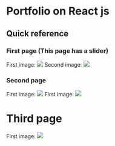 # Portfolio on React js

## Quick reference
### First page (This page has a slider)

First image: <image src="forgithub/image1.jpg">
Second image: <image src="forgithub/image2.jpg">

### Second page

First image: <image src="forgithub/image3.jpg">
First image: <image src="forgithub/image4.jpg">

# Third page

First image: <image src="forgithub/image5.jpg">
